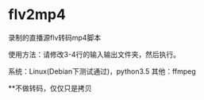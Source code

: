 # flv2mp4
录制的直播源flv转码mp4脚本

  使用方法：请修改3-4行的输入输出文件夹，然后执行。

  系统：Linux(Debian下测试通过)，python3.5
  其他：ffmpeg 
  
  **不做转码，仅仅只是拷贝
